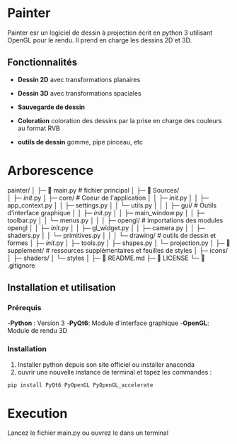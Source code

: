 # Painter
Painter esr un logiciel de dessin à projection écrit en python 3 utilisant OpenGL pour le rendu. Il prend en charge les dessins 2D et 3D.
 
## Fonctionnalités

- **Dessin 2D** avec transformations planaires

- **Dessin 3D** avec transformations spaciales

- **Sauvegarde de dessin** 

- **Coloration** coloration des dessins par la prise en charge des couleurs au format RVB

- **outils de dessin** gomme, pipe pinceau, etc 

# Arborescence

painter/
│
├─ 📄 main.py   # fichier principal
│
├─ 📁 Sources/  
│  ├─ _init_.py
│  ├─ core/     # Coeur de l'application
│  │  ├─ _init_.py
│  │  ├─ app_context.py
│  │  ├─ settings.py
│  │  └─ utils.py
│  │
│  ├─ gui/      # Outils d'interface graphique
│  │  ├─ _init_.py
│  │  ├─ main_window.py
│  │  ├─ toolbar.py
│  │  └─ menus.py
│  │
│  ├─ opengl/       # importations des modules opengl
│  │  ├─ _init_.py
│  │  ├─ gl_widget.py
│  │  ├─ camera.py
│  │  ├─ shaders.py
│  │  └─ primitives.py
│  │
│  └─ drawing/      # outils de dessin et formes 
│     ├─ _init_.py
│     ├─ tools.py
│     ├─ shapes.py
│     └─ projection.py
│
├─ 📁 supplement/    # ressources supplémentaires et feuilles de styles 
│  ├─ icons/
│  ├─ shaders/
│  └─ styles
│
├─ 📄 README.md
├─ 📄 LICENSE
└─ 📄 .gitignore


## Installation et utilisation

### Prérequis

-**Python** : Version 3 
-**PyQt6**: Module d'interface graphique
-**OpenGL**: Module de rendu 3D

### Installation

1. Installer python depuis son site officiel ou installer anaconda
2. ouvrir une nouvelle instance de terminal et tapez les commandes :
```bash / powershell
pip install PyQt6 PyOpenGL PyOpenGL_accelerate
```

# Execution 

Lancez le fichier main.py ou ouvrez le dans un terminal
